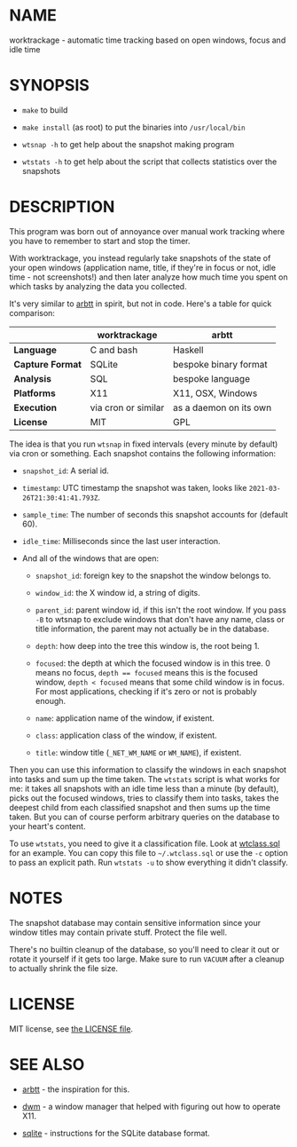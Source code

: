 # NAME

worktrackage - automatic time tracking based on open windows, focus and idle time


# SYNOPSIS

* `make` to build

* `make install` (as root) to put the binaries into `/usr/local/bin`

* `wtsnap -h` to get help about the snapshot making program

* `wtstats -h` to get help about the script that collects statistics over the snapshots


# DESCRIPTION

This program was born out of annoyance over manual work tracking where you have to remember to start and stop the timer.

With worktrackage, you instead regularly take snapshots of the state of your open windows (application name, title, if they're in focus or not, idle time - not screenshots!) and then later analyze how much time you spent on which tasks by analyzing the data you collected.

It's very similar to [arbtt](http://arbtt.nomeata.de/) in spirit, but not in code. Here's a table for quick comparison:

|                    | **worktrackage**    | **arbtt**              |
| ------------------ | ------------------- | ---------------------- |
| **Language**       | C and bash          | Haskell                |
| **Capture Format** | SQLite              | bespoke binary format  |
| **Analysis**       | SQL                 | bespoke language       |
| **Platforms**      | X11                 | X11, OSX, Windows      |
| **Execution**      | via cron or similar | as a daemon on its own |
| **License**        | MIT                 | GPL                    |

The idea is that you run `wtsnap` in fixed intervals (every minute by default) via cron or something. Each snapshot contains the following information:

* `snapshot_id`: A serial id.

* `timestamp`: UTC timestamp the snapshot was taken, looks like `2021-03-26T21:30:41:41.793Z`.

* `sample_time`: The number of seconds this snapshot accounts for (default 60).

* `idle_time`: Milliseconds since the last user interaction.

* And all of the windows that are open:

    * `snapshot_id`: foreign key to the snapshot the window belongs to.

    * `window_id`: the X window id, a string of digits.

    * `parent_id`: parent window id, if this isn't the root window. If you pass `-B` to wtsnap to exclude windows that don't have any name, class or title information, the parent may not actually be in the database.

    * `depth`: how deep into the tree this window is, the root being 1.

    * `focused`: the depth at which the focused window is in this tree. 0 means no focus, `depth == focused` means this is the focused window, `depth < focused` means that some child window is in focus. For most applications, checking if it's zero or not is probably enough.

    * `name`: application name of the window, if existent.

    * `class`: application class of the window, if existent.

    * `title`: window title (`_NET_WM_NAME` or `WM_NAME`), if existent.

Then you can use this information to classify the windows in each snapshot into tasks and sum up the time taken. The `wtstats` script is what works for me: it takes all snapshots with an idle time less than a minute (by default), picks out the focused windows, tries to classify them into tasks, takes the deepest child from each classified snapshot and then sums up the time taken. But you can of course perform arbitrary queries on the database to your heart's content.

To use `wtstats`, you need to give it a classification file. Look at [wtclass.sql](wtclass.sql) for an example. You can copy this file to `~/.wtclass.sql` or use the `-c` option to pass an explicit path. Run `wtstats -u` to show everything it didn't classify.


# NOTES

The snapshot database may contain sensitive information since your window titles may contain private stuff. Protect the file well.

There's no builtin cleanup of the database, so you'll need to clear it out or rotate it yourself if it gets too large. Make sure to run `VACUUM` after a cleanup to actually shrink the file size.


# LICENSE

MIT license, see [the LICENSE file](LICENSE).


# SEE ALSO

* [arbtt](http://arbtt.nomeata.de/) - the inspiration for this.

* [dwm](https://dwm.suckless.org/) - a window manager that helped with figuring out how to operate X11.

* [sqlite](https://sqlite.org/) - instructions for the SQLite database format.
